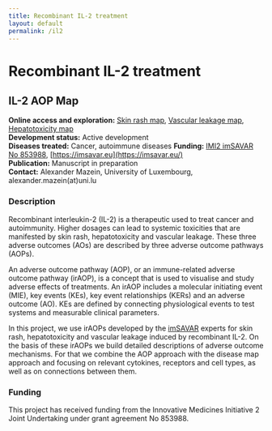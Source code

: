```yaml
---
title: Recombinant IL-2 treatment
layout: default
permalink: /il2
---
```


# Recombinant IL-2 treatment
## IL-2 AOP Map

**Online access and exploration:** [Skin rash map](https://imsavar.elixir-luxembourg.org/minerva/index.xhtml?id=IL2skinrash), [Vascular leakage map](https://imsavar.elixir-luxembourg.org/minerva/index.xhtml?id=IL2vascularleakage), [Hepatotoxicity map](https://imsavar.elixir-luxembourg.org/minerva/index.xhtml?id=IL2hepatotoxicity)  
**Development status:** Active development  
**Diseases treated:** Cancer, autoimmune diseases
**Funding:** [IMI2 imSAVAR No 853988](https://www.imi.europa.eu/projects-results/project-factsheets/imsavar), [https://imsavar.eu](https://imsavar.eu/)  
**Publication:** Manuscript in preparation   
**Contact:** Alexander Mazein, University of Luxembourg, alexander.mazein(at)uni.lu  

### Description

Recombinant interleukin-2 (IL-2) is a therapeutic used to treat cancer and autoimmunity. Higher dosages can lead to systemic toxicities that are manifested by skin rash, hepatotoxicity and vascular leakage. These three adverse outcomes (AOs) are described by three adverse outcome pathways (AOPs).

An adverse outcome pathway (AOP), or an immune-related adverse outcome pathway (irAOP), is a concept that is used to visualise and study adverse effects of treatments. An irAOP includes a molecular initiating event (MIE), key events (KEs), key event relationships (KERs) and an adverse outcome (AO). KEs are defined by connecting physiological events to test systems and measurable clinical parameters.

In this project, we use irAOPs developed by the [imSAVAR](https://imsavar.eu/) experts for skin rash, hepatotoxicity and vascular leakage induced by recombinant IL-2. On the basis of these irAOPs we build detailed descriptions of adverse outcome mechanisms. For that we combine the AOP approach with the disease map approach and focusing on relevant cytokines, receptors and cell types, as well as on connections between them.

### Funding

This project has received funding from the Innovative Medicines Initiative 2 Joint Undertaking under grant agreement No 853988.
